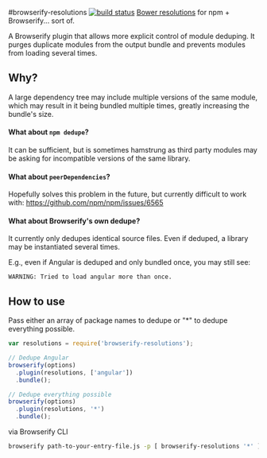#browserify-resolutions [![build status](https://travis-ci.org/Updater/browserify-resolutions.svg?branch=master)](https://travis-ci.org/Updater/browserify-resolutions)
[Bower resolutions](http://jaketrent.com/post/bower-resolutions/) for npm + Browserify... sort of.

A Browserify plugin that allows more explicit control of module deduping. It purges duplicate modules from the output bundle and prevents modules from loading several times.

## Why?
A large dependency tree may include multiple versions of the same module, which may result in it being bundled multiple times, greatly increasing the bundle's size.

#### What about `npm dedupe`?
It can be sufficient, but is sometimes hamstrung as third party modules may be asking for incompatible versions of the same library.

#### What about `peerDependencies`?
Hopefully solves this problem in the future, but currently difficult to work with: https://github.com/npm/npm/issues/6565

#### What about Browserify's own dedupe?
It currently only dedupes identical source files. Even if deduped, a library may be instantiated several times.

E.g., even if Angular is deduped and only bundled once, you may still see:
```
WARNING: Tried to load angular more than once.
```

## How to use
Pass either an array of package names to dedupe or "*" to dedupe everything possible.

```javascript
var resolutions = require('browserify-resolutions');
```

```javascript
// Dedupe Angular
browserify(options)
  .plugin(resolutions, ['angular'])
  .bundle();
```

```javascript
// Dedupe everything possible
browserify(options)
  .plugin(resolutions, '*')
  .bundle();
```

via Browserify CLI

```bash
browserify path-to-your-entry-file.js -p [ browserify-resolutions '*' ] -o path-to-your-destination.js
```
